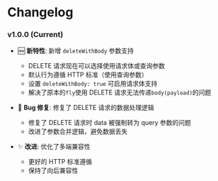 # Changelog

### **v1.0.0** (Current)

+ 🆕 **新特性**: 新增 `deleteWithBody` 参数支持
  - DELETE 请求现在可以选择使用请求体或查询参数
  - 默认行为遵循 HTTP 标准（使用查询参数）
  - 设置 `deleteWithBody: true` 可启用请求体支持
  - 解决了原本的`fly`使用 DELETE 请求无法传递`body(payload)`的问题

+ 🐛 **Bug 修复**: 修复了 DELETE 请求的数据处理逻辑
  - 修复了 DELETE 请求时 data 被强制转为 query 参数的问题
  - 改进了参数合并逻辑，避免数据丢失

+ ✨ **改进**: 优化了多端兼容性
  - 更好的 HTTP 标准遵循
  - 保持了向后兼容性

